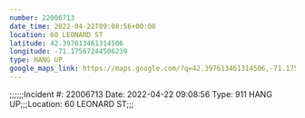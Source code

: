 ```yaml
---
number: 22006713
date_time: 2022-04-22T09:08:56+00:00
location: 60 LEONARD ST
latitude: 42.397613461314506
longitude: -71.17567244506239
type: HANG UP
google_maps_link: https://maps.google.com/?q=42.397613461314506,-71.17567244506239
---
```


;;;;;;Incident #: 22006713  Date: 2022-04-22 09:08:56   Type: 911 HANG UP;;;Location: 60 LEONARD ST;;;
